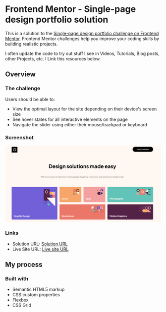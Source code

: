 # Frontend Mentor - Single-page design portfolio solution

This is a solution to the [Single-page design portfolio challenge on Frontend Mentor](https://www.frontendmentor.io/challenges/singlepage-design-portfolio-2MMhyhfKVo). Frontend Mentor challenges help you improve your coding skills by building realistic projects.

I often update the code to try out stuff I see in Videos, Tutorials, Blog posts, other Projects, etc. I Link this resources below.

## Overview

### The challenge

Users should be able to:

- View the optimal layout for the site depending on their device's screen size
- See hover states for all interactive elements on the page
- Navigate the slider using either their mouse/trackpad or keyboard

### Screenshot

![](./screenshot.png)

### Links

- Solution URL: [Solution URL](https://github.com/felipeavl/single-page-design-portfolio)
- Live Site URL: [Live site URL](https://felipeavl.github.io/single-page-design-portfolio/)

## My process

### Built with

- Semantic HTML5 markup
- CSS custom properties
- Flexbox
- CSS Grid
